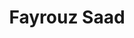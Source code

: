 ---
title: Fayrouz Saad
templateKey: candidate-fragment
firstName: Fayrouz
lastName: Saad
district: 11
state: MI
electionDate: 2018-06-14
electionType: primary
office: house
incumbent: false
website: "https://www.fayrouzsaad.com/"
donationLink: "https://www.fayrouzsaad.com/contribute/"
outcome: "Unknown"
blurb: "Fayrouz Saad was born and raised in Michigan and has spent her career serving the public. She is now running in Michigan’s 11th district to fight for health care, education, economic and justice systems that work for all."
image: "https://cosmic-s3.imgix.net/5bce6b50-c403-11e7-b589-b79c36789960-JD_Site_FayrouzSaad_1000x600_102717.jpg"
---